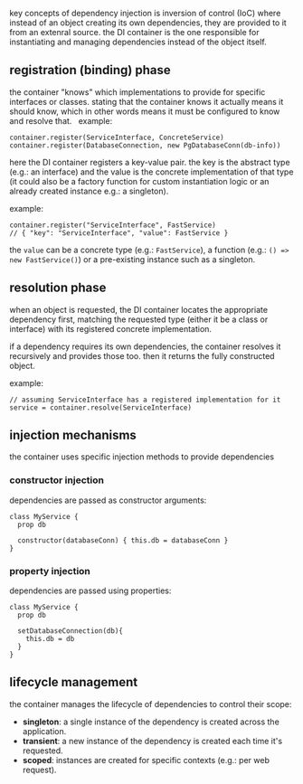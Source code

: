 key concepts of dependency injection is inversion of control (IoC) where instead of an object creating its own dependencies, they are provided to it from an extenral source.
the DI container is the one responsible for instantiating and managing dependencies instead of the object itself.

## registration (binding) phase
the container "knows" which implementations to provide for specific interfaces or classes. stating that the container knows it actually means it should know, which in other words means it must be configured to know and resolve that.
 
example:

```pseudo
container.register(ServiceInterface, ConcreteService)
container.register(DatabaseConnection, new PgDatabaseConn(db-info))
```

here the DI container registers a key-value pair. the key is the abstract type (e.g.: an interface) and the value is the concrete implementation of that type (it could also be a factory function for custom instantiation logic or an already created instance e.g.: a singleton).

example:

```pseudo
container.register("ServiceInterface", FastService)
// { "key": "ServiceInterface", "value": FastService }
```

the `value` can be a concrete type (e.g.: `FastService`), a function (e.g.: `() => new FastService()`) or a pre-existing instance such as a singleton.
## resolution phase
when an object is requested, the DI container locates the appropriate dependency first, matching the requested type (either it be a class or interface) with its registered concrete implementation.

if a dependency requires its own dependencies, the container resolves it recursively and provides those too. then it returns the fully constructed object.

example:

```pseudo
// assuming ServiceInterface has a registered implementation for it
service = container.resolve(ServiceInterface)
```
## injection mechanisms
the container uses specific injection methods to provide dependencies
### constructor injection
dependencies are passed as constructor arguments:

```pseudo
class MyService {
  prop db
  
  constructor(databaseConn) { this.db = databaseConn }
}
```
### property injection
dependencies are passed using properties:

```pseudo
class MyService {
  prop db
  
  setDatabaseConnection(db){
    this.db = db
  }
}
```
## lifecycle management
the container manages the lifecycle of dependencies to control their scope:

- **singleton**: a single instance of the dependency is created across the application.
- **transient**: a new instance of the dependency is created each time it's requested.
- **scoped**: instances are created for specific contexts (e.g.: per web request).